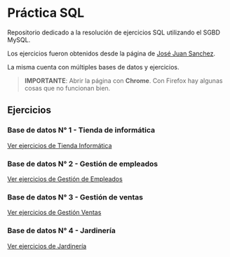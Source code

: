 # Práctica SQL

Repositorio dedicado a la resolución de ejercicios SQL utilizando el SGBD MySQL.

Los ejercicios fueron obtenidos desde la página de [José Juan Sanchez](https://josejuansanchez.org/bd/ejercicios-consultas-sql/index.html).

La misma cuenta con múltiples bases de datos y ejercicios.

> **IMPORTANTE**: Abrir la página con **Chrome**. Con Firefox hay algunas cosas que no funcionan bien.

## Ejercicios

### Base de datos N° 1 - Tienda de informática

<a href="/consultas/tienda.md">Ver ejercicios de Tienda Informática</a>

### Base de datos N° 2 - Gestión de empleados

<a href="/consultas/empleados.md">Ver ejercicios de Gestión de Empleados</a>

### Base de datos N° 3 - Gestión de ventas

<a href="/consultas/ventas.md">Ver ejercicios de Gestión Ventas</a>

### Base de datos N° 4 - Jardinería

<a href="/consultas/jardineria.md">Ver ejercicios de Jardinería</a>